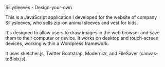 Sillysleeves - Design-your-own

This is a JavaScript application I developed for the website of company Sillysleeves, who sells zip-on animal sleeves and vest for kids.

It's designed to allow users to draw images in the web browser and save them to their computer or device. It works on desktop and touch-screen devices, working within a Wordpress framework.

It uses sketcher.js, Twitter Bootstrap, Modernizr, and FileSaver (canvas-toBlob.js).
